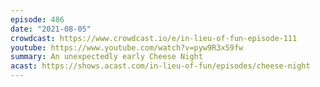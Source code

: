 ```yaml
---
episode: 486
date: "2021-08-05"
crowdcast: https://www.crowdcast.io/e/in-lieu-of-fun-episode-111
youtube: https://www.youtube.com/watch?v=pyw9R3x59fw
summary: An unexpectedly early Cheese Night
acast: https://shows.acast.com/in-lieu-of-fun/episodes/cheese-night
---
```


